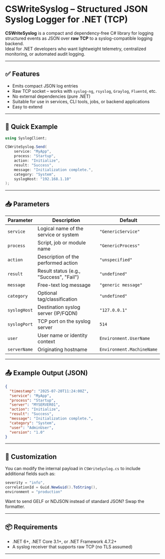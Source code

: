 # CSWriteSyslog – Structured JSON Syslog Logger for .NET (TCP)

**CSWriteSyslog** is a compact and dependency-free C# library for logging structured events as JSON over **raw TCP** to a syslog-compatible logging backend.  
Ideal for .NET developers who want lightweight telemetry, centralized monitoring, or automated audit logging.

---

## ✅ Features

- Emits compact JSON log entries
- Raw TCP socket – works with `syslog-ng`, `rsyslog`, `Graylog`, `Fluentd`, etc.
- No external dependencies (pure .NET)
- Suitable for use in services, CLI tools, jobs, or backend applications
- Easy to extend

---

## 🚀 Quick Example

```csharp
using SyslogClient;

CSWriteSyslog.Send(
    service: "MyApp",
    process: "Startup",
    action: "Initialize",
    result: "Success",
    message: "Initialization complete.",
    category: "System",
    syslogHost: "192.168.1.10"
);
````

---

## 📥 Parameters

| Parameter    | Description                             | Default                   |
| ------------ | --------------------------------------- | ------------------------- |
| `service`    | Logical name of the service or system   | `"GenericService"`        |
| `process`    | Script, job or module name              | `"GenericProcess"`        |
| `action`     | Description of the performed action     | `"unspecified"`           |
| `result`     | Result status (e.g., "Success", "Fail") | `"undefined"`             |
| `message`    | Free-text log message                   | `"generic message"`       |
| `category`   | Optional tag/classification             | `"undefined"`             |
| `syslogHost` | Destination syslog server (IP/FQDN)     | `"127.0.0.1"`             |
| `syslogPort` | TCP port on the syslog server           | `514`                     |
| `user`       | User name or identity context           | `Environment.UserName`    |
| `serverName` | Originating hostname                    | `Environment.MachineName` |

---

## 📤 Example Output (JSON)

```json
{
  "timestamp": "2025-07-20T11:24:00Z",
  "service": "MyApp",
  "process": "Startup",
  "server": "MYSERVER01",
  "action": "Initialize",
  "result": "Success",
  "message": "Initialization complete.",
  "category": "System",
  "user": "AdminUser",
  "version": "1.0"
}
```

---

## 🔧 Customization

You can modify the internal payload in `CSWriteSyslog.cs` to include additional fields such as:

```csharp
severity = "info",
correlationId = Guid.NewGuid().ToString(),
environment = "production"
```

Want to send GELF or NDJSON instead of standard JSON? Swap the formatter.

---

## 📦 Requirements

* .NET 6+, .NET Core 3.1+, or .NET Framework 4.7.2+
* A syslog receiver that supports raw TCP (no TLS assumed)

---
